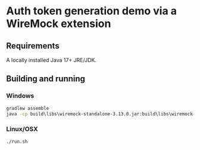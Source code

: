 # Auth token generation demo via a WireMock extension

## Requirements
A locally installed Java 17+ JRE/JDK.

## Building and running

### Windows

```cmd
gradlew assemble
java -cp build\libs\wiremock-standalone-3.13.0.jar:build\libs\wiremock-oss-auth-token-extension-demo-1.0-SNAPSHOT.jar wiremock.Run
```

### Linux/OSX

```bash
./run.sh
```